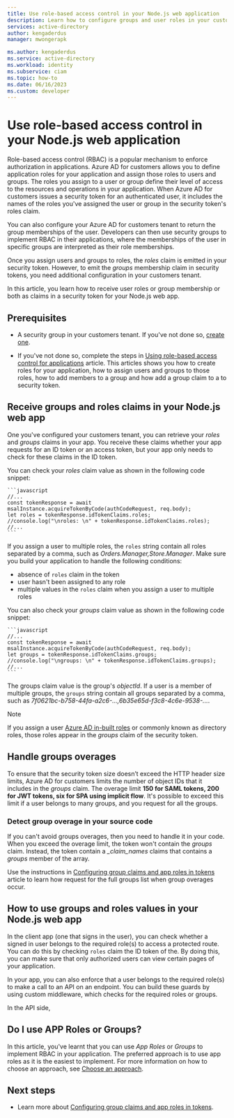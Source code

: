 ```yaml
---
title: Use role-based access control in your Node.js web application
description: Learn how to configure groups and user roles in your customers tenant, so you can receive them as claims in a security token for your Node.js application
services: active-directory
author: kengaderdus
manager: mwongerapk

ms.author: kengaderdus
ms.service: active-directory
ms.workload: identity
ms.subservice: ciam
ms.topic: how-to
ms.date: 06/16/2023
ms.custom: developer
---
```


# Use role-based access control in your Node.js web application

Role-based access control (RBAC) is a popular mechanism to enforce authorization in applications. Azure AD for customers allows you to define application roles for your application and assign those roles to users and groups. The roles you assign to a user or group define their level of access to the resources and operations in your application. When Azure AD for customers issues a security token for an authenticated user, it includes the names of the roles you've assigned the user or group in the security token's roles claim. 

You can also configure your Azure AD for customers tenant to return the group memberships of the user. Developers can then use security groups to implement RBAC in their applications, where the memberships of the user in specific groups are interpreted as their role memberships. 

Once you assign users and groups to roles, the *roles* claim is emitted in your security token. However, to emit the *groups* membership claim in security tokens, you need additional configuration in your customers tenant.

In this article, you learn how to receive user roles or group membership or both as claims in a security token for your Node.js web app.  

## Prerequisites

- A security group in your customers tenant. If you've not done so, [create one](../../roles/groups-create-eligible.md#azure-portal).

- If you've not done so, complete the steps in [Using role-based access control for applications](how-to-use-app-roles-customers.md) article. This articles shows you how to create roles for your application, how to assign users and groups to those roles, how to add members to a group and how add a group claim to a to security token.

## Receive groups and roles claims in your Node.js web app 

One you've configured your customers tenant, you can retrieve your *roles* and *groups* claims in your app. You receive these claims whether your app requests for an ID token or an access token, but your app only needs to check for these claims in the ID token.

You can check your *roles* claim value as shown in the following code snippet:

    ```javascript
    //...
    const tokenResponse = await msalInstance.acquireTokenByCode(authCodeRequest, req.body);
    let roles = tokenResponse.idTokenClaims.roles;
    //console.log("\nroles: \n" + tokenResponse.idTokenClaims.roles);
    //...
    ```

If you assign a user to multiple roles, the `roles` string contain all roles separated by a comma, such as *Orders.Manager,Store.Manager*. Make sure you build your application to handle the following conditions:

- absence of `roles` claim in the token
- user hasn't been assigned to any role
- multiple values in the `roles` claim when you assign a user to multiple roles  

You can also check your *groups* claim value as shown in the following code snippet:

    ```javascript
    //...
    const tokenResponse = await msalInstance.acquireTokenByCode(authCodeRequest, req.body);
    let groups = tokenResponse.idTokenClaims.groups;
    //console.log("\ngroups: \n" + tokenResponse.idTokenClaims.groups);
    //...
    ```
The groups claim value is the group's *objectId*. If a user is a member of multiple groups, the `groups` string contain all groups separated by a comma, such as *7f0621bc-b758-44fa-a2c6-...,6b35e65d-f3c8-4c6e-9538-...*.

> [!NOTE] 
> If you assign a user [Azure AD in-built roles](../../roles/permissions-reference.md) or commonly known as directory roles, those roles appear in the *groups* claim of the security token. 

## Handle groups overages

To ensure that the security token size doesn’t exceed the HTTP header size limits, Azure AD for customers limits the number of object IDs that it includes in the *groups* claim. The overage limit **150 for SAML tokens, 200 for JWT tokens, six for SPA using implicit flow**. It's possible to exceed this limit if a user belongs to many groups, and you request for all the groups. 

### Detect group overage in your source code 

If you can't avoid groups overages, then you need to handle it in your code. When you exceed the overage limit, the token won't contain the *groups* claim. Instead, the token contain a *_claim_names* claims that contains a *groups* member of the array. 

Use the instructions in [Configuring group claims and app roles in tokens](/security/zero-trust/develop/configure-tokens-group-claims-app-roles#group-overages) article to learn how request for the full groups list when group overages occur.

## How to use groups and roles values in your Node.js web app 

In the client app (one that signs in the user), you can check whether a signed in user belongs to the required role(s) to access a protected route. You can do this by checking `roles` claim the ID token of the. By doing this, you can make sure that only authorized users can view certain pages of your application. 

In your app, you can also enforce that a user belongs to the required role(s) to make a call to an API on an endpoint. You can build these guards by using custom middleware, which checks for the required roles or groups. 

In the API side,    

## Do I use APP Roles or Groups?

In this article, you've learnt that you can use *App Roles* or *Groups* to implement RBAC in your application. The preferred approach is to use app roles as it is the easiest to implement. For more information on how to choose an approach, see [Choose an approach](../../develop/custom-rbac-for-developers.md#choose-an-approach).   

## Next steps

- Learn more about [Configuring group claims and app roles in tokens](/security/zero-trust/develop/configure-tokens-group-claims-app-roles).
